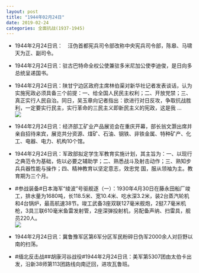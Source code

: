 ```yaml
---
layout: post
title: "1944年02月24日"
date: 2019-02-24
categories: 全面抗战(1937-1945)
---
```


<meta name="referrer" content="no-referrer" />

- 1944年2月24日讯：　汪伪首都宪兵司令部改称中央宪兵司令部，陈皋、马啸天为正、副司令。 

- 1944年2月24日讯：驻古巴特命全权公使兼驻多米尼加公使李迪俊，是日向多总统呈递国书。 

- 1944年2月24日讯：陕甘宁边区政府主席林伯渠对新华社记者发表谈话，认为实施宪政必须具备三个前提：一、给全国人民民主权利；二、开放党禁；三、真正实行人民自治。同日，吴玉章向记者指出：欲进行对日反攻，争取抗战胜利，一定要实行民主，实行革命的三民主义即新民主义的宪政，这是我 ... <br/><img src="https://wx2.sinaimg.cn/large/aca367d8ly1g0ho3smejlj20c809zt8r.jpg" />

- 1944年2月24日讯：经济部工矿业产品展览会在重庆开幕，部长翁文灏出席并亲自招待来宾，展览共分资源、煤矿、石油、钢铁、非铁金属、特种矿产、化工、电器、电力、机构10个馆。 

- 1944年2月24日讯：军政部拟定学生军教育实施计划，其主旨为：一、以现行之典范令为基础，佐以必要之辅助学；二、熟悉战斗及射击动作；三、熟知步兵兵器性能与操作；四、精神教育以坚定意志，效忠党 国，服从领袖为主。教育期为三个月。 

- #参战装备#日本海军“绫波”号驱舰逐（一）：1930年4月30日在藤永田船厂竣工，排水量为1680吨，长118.5米、宽10.4米、吃水深3.2米，装2台蒸汽轮机和4台锅炉，最高航速38节。竣工武备3座双联127毫米舰炮，2挺7.7毫米机枪，3具三联610毫米鱼雷发射管，2座深弹投射机，另配备声纳、扫雷具，舰员220人。 <br/><img src="https://wx4.sinaimg.cn/large/aca367d8ly1g0ha8gh26xj214r0u0wzl.jpg" />

- 1944年2月24日讯：冀鲁豫军区第6军分区军民粉碎日伪军2000余人对巨野以南的扫荡。 

- #缅北反击战##胡康河谷战役#1944年2月24日讯：美军第5307团由太伯卡出发，沿新38师第113团路线向南迂回，进攻瓦鲁班。 

